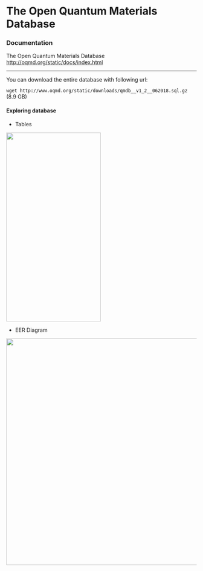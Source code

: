 # The Open Quantum Materials Database

### Documentation

The Open Quantum Materials Database http://oqmd.org/static/docs/index.html <br />

----
You can download the entire database with following url:

```wget http://www.oqmd.org/static/downloads/qmdb__v1_2__062018.sql.gz``` (8.9 GB) 


#### Exploring database

* Tables 

<img width="250" height="500" src='https://github.com/ef10007/CMS_Data_Collection/blob/master/oqmd/img/show_tables.png' > <br />

* EER Diagram

<img width="800" height="600" src='https://github.com/ef10007/CMS_Data_Collection/blob/master/oqmd/img/OQMD_EER_Diagram.png' > <br />
